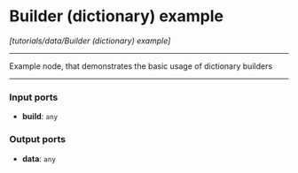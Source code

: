 # Builder (dictionary) example

_[tutorials/data/Builder (dictionary) example]_

---

Example node, that demonstrates the basic usage of dictionary builders  

---

### Input ports

* __build__: ` any `

### Output ports

* __data__: ` any `

